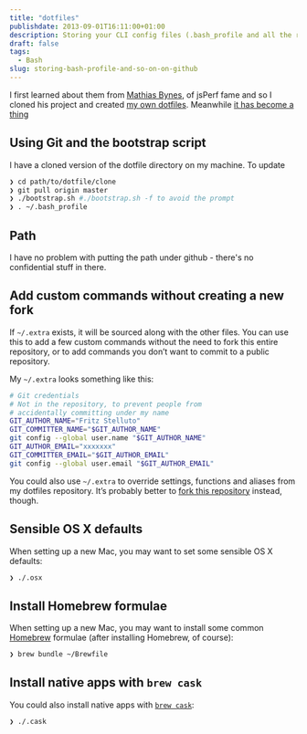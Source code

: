 ```yaml
---
title: "dotfiles"
publishdate: 2013-09-01T16:11:00+01:00
description: Storing your CLI config files (.bash_profile and all the rest) on github makes sense - as a backup, but also to compare and learn.
draft: false
tags:
  - Bash
slug: storing-bash-profile-and-so-on-on-github
---
```


I first learned about them from [Mathias Bynes](https://github.com/mathiasbynens/dotfiles), of jsPerf fame and so I cloned his project and created [my own dotfiles](https://github.com/gotofritz/dotfiles). Meanwhile [it has become a thing](https://dotfiles.github.io/)

## Using Git and the bootstrap script

I have a cloned version of the dotfile directory on my machine. To update

```bash
❯ cd path/to/dotfile/clone
❯ git pull origin master
❯ ./bootstrap.sh #./bootstrap.sh -f to avoid the prompt
❯ . ~/.bash_profile
```

## Path

I have no problem with putting the path under github - there's no confidential stuff in there.

## Add custom commands without creating a new fork

If `~/.extra` exists, it will be sourced along with the other files. You can use this to add a few custom commands without the need to fork this entire repository, or to add commands you don’t want to commit to a public repository.

My `~/.extra` looks something like this:

```bash
# Git credentials
# Not in the repository, to prevent people from
# accidentally committing under my name
GIT_AUTHOR_NAME="Fritz Stelluto"
GIT_COMMITTER_NAME="$GIT_AUTHOR_NAME"
git config --global user.name "$GIT_AUTHOR_NAME"
GIT_AUTHOR_EMAIL="xxxxxxx"
GIT_COMMITTER_EMAIL="$GIT_AUTHOR_EMAIL"
git config --global user.email "$GIT_AUTHOR_EMAIL"
```

You could also use `~/.extra` to override settings, functions and aliases from my dotfiles repository. It’s probably better to [fork this repository](https://github.com/mathiasbynens/dotfiles/fork) instead, though.

## Sensible OS X defaults

When setting up a new Mac, you may want to set some sensible OS X defaults:

```bash
❯ ./.osx
```

## Install Homebrew formulae

When setting up a new Mac, you may want to install some common [Homebrew](http://brew.sh/) formulae (after installing Homebrew, of course):

```bash
❯ brew bundle ~/Brewfile
```

## Install native apps with `brew cask`

You could also install native apps with [`brew cask`](https://github.com/phinze/homebrew-cask):

```bash
❯ ./.cask
```

